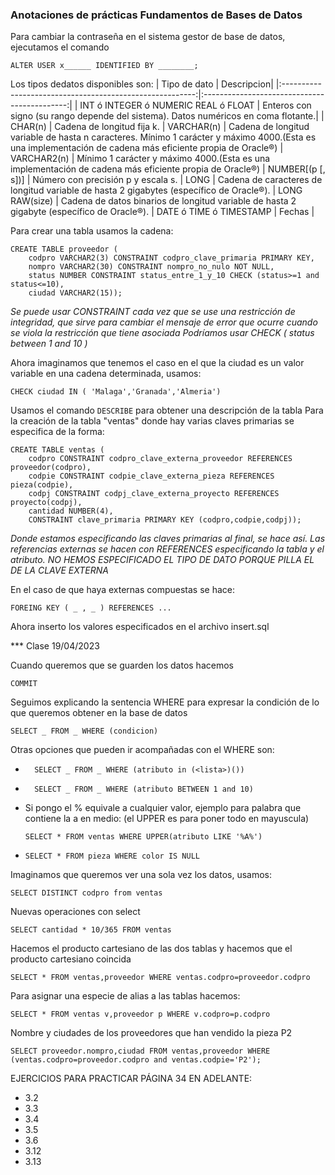 ### Anotaciones de prácticas Fundamentos de Bases de Datos
Para cambiar la contraseña en el sistema gestor de base de datos, ejecutamos el comando
``` 
ALTER USER x______ IDENTIFIED BY ________;
```

Los tipos dedatos disponibles son:
| Tipo de dato | Descripcion| 
|:--------------------------------------------------------:|:--------------------------------------------:|
| INT ó INTEGER ó NUMERIC REAL ó FLOAT | Enteros con signo (su rango depende del sistema). Datos numéricos en coma flotante.|
| CHAR(n) | Cadena de longitud fija k.
| VARCHAR(n) |  Cadena de longitud variable de hasta n caracteres. Mínimo 1 carácter y máximo 4000.(Esta es una implementación de cadena más eficiente propia de Oracle®)
| VARCHAR2(n) | Mínimo 1 carácter y máximo 4000.(Esta es una implementación de cadena más eficiente propia de Oracle®)
| NUMBER[(p [, s])] | Número con precisión p y escala s.
| LONG | Cadena de caracteres de longitud variable de hasta 2 gigabytes (específico de Oracle®).
| LONG RAW(size) | Cadena de datos binarios de longitud variable de hasta 2 gigabyte (específico de Oracle®).
| DATE ó TIME ó TIMESTAMP | Fechas |

Para crear una tabla usamos la cadena: 
```
CREATE TABLE proveedor (
    codpro VARCHAR2(3) CONSTRAINT codpro_clave_primaria PRIMARY KEY,
    nompro VARCHAR2(30) CONSTRAINT nompro_no_nulo NOT NULL,
    status NUMBER CONSTRAINT status_entre_1_y_10 CHECK (status>=1 and status<=10),
    ciudad VARCHAR2(15));
```
*Se puede usar CONSTRAINT cada vez que se use una restricción de integridad, que sirve para cambiar el mensaje de error que ocurre cuando se viola la restricción que tiene asociada* 
*Podríamos usar CHECK ( status between 1 and 10 )*  

Ahora imaginamos que tenemos el caso en el que la ciudad es un valor variable en una cadena determinada, usamos: 
```
CHECK ciudad IN ( 'Malaga','Granada','Almeria')
```
Usamos el comando `DESCRIBE` para obtener una descripción de la tabla 
Para la creación de la tabla "ventas" donde hay varias claves primarias se especifica de la forma: 
```
CREATE TABLE ventas (
    codpro CONSTRAINT codpro_clave_externa_proveedor REFERENCES  proveedor(codpro),
    codpie CONSTRAINT codpie_clave_externa_pieza REFERENCES  pieza(codpie),
    codpj CONSTRAINT codpj_clave_externa_proyecto REFERENCES proyecto(codpj),
    cantidad NUMBER(4),
    CONSTRAINT clave_primaria PRIMARY KEY (codpro,codpie,codpj));
```
*Donde estamos especificando las claves primarias al final, se hace así. Las referencias externas se hacen con REFERENCES especificando la tabla y el atributo. NO HEMOS ESPECIFICADO EL TIPO DE DATO PORQUE PILLA EL DE LA CLAVE EXTERNA*  

En el caso de que haya externas compuestas se hace: 
```
FOREING KEY ( _ , _ ) REFERENCES ...
```
Ahora inserto los valores especificados en el archivo insert.sql  

*** Clase 19/04/2023

Cuando queremos que se guarden los datos hacemos 
```
COMMIT
```
Seguimos explicando la sentencia WHERE para expresar la condición de lo que queremos obtener en la base de datos
```
SELECT _ FROM _ WHERE (condicion)
```
Otras opciones que pueden ir acompañadas con el WHERE son:  
* ```
    SELECT _ FROM _ WHERE (atributo in (<lista>)())
    ```
* ```
    SELECT _ FROM _ WHERE (atributo BETWEEN 1 and 10)
    ``` 
* Si pongo el % equivale a cualquier valor, ejemplo para palabra que contiene la a en medio: (el UPPER es para poner todo en mayuscula)
    ```
    SELECT * FROM ventas WHERE UPPER(atributo LIKE '%A%')
    ```
*   ```
    SELECT * FROM pieza WHERE color IS NULL
    ```
Imaginamos que queremos ver una sola vez los datos, usamos: 
```
SELECT DISTINCT codpro from ventas
```
Nuevas operaciones con select
```
SELECT cantidad * 10/365 FROM ventas
```
Hacemos el producto cartesiano de las dos tablas y hacemos que el producto cartesiano coincida
```
SELECT * FROM ventas,proveedor WHERE ventas.codpro=proveedor.codpro
```
Para asignar una especie de alias a las tablas hacemos:
```
SELECT * FROM ventas v,proveedor p WHERE v.codpro=p.codpro
```
Nombre y ciudades de los proveedores que han vendido la pieza P2
```
SELECT proveedor.nompro,ciudad FROM ventas,proveedor WHERE (ventas.codpro=proveedor.codpro and ventas.codpie='P2');
```  
EJERCICIOS PARA PRACTICAR PÁGINA 34 EN ADELANTE:
* 3.2
* 3.3
* 3.4
* 3.5
* 3.6
* 3.12
* 3.13